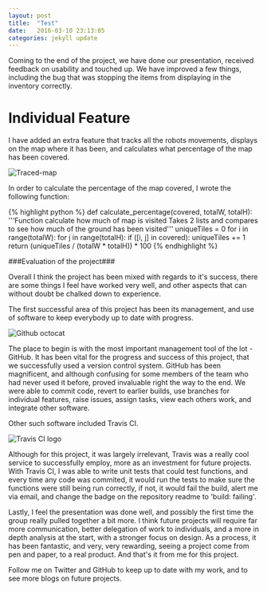 ```yaml
---
layout: post
title:  "Test"
date:   2016-03-10 23:13:05
categories: jekyll update
---
```


Coming to the end of the project, we have done our presentation, received
feedback on usability and touched up. We have improved a few things, including
the bug that was stopping the items from displaying in the inventory correctly.

# Individual Feature

I have added an extra feature that tracks all the robots movements, displays on
the map where it has been, and calculates what percentage of the map has been
covered.

![Traced-map](http://i.imgur.com/cxH6P2q.png)

In order to calculate the percentage of the map covered, I wrote the following
function:

{% highlight python %}
def calculate_percentage(covered, totalW, totalH):
    '''Function calculate how much of map is visited
    Takes 2 lists and compares to see how much of the ground has been visited'''
    uniqueTiles = 0
    for i in range(totalW):
        for j in range(totalH):
            if ([i, j] in covered):
                uniqueTiles += 1
    return (uniqueTiles / (totalW * totalH)) * 100
{% endhighlight %}

###Evaluation of the project###

Overall I think the project has been mixed with regards to it's success, there
are some things I feel have worked very well, and other aspects that can without
doubt be chalked down to experience. 

The first successful area of this project has been its management, and use of
software to keep everybody up to date with progress.

![Github octocat](http://quickfixes.github.io/just-gittin-started/img/octocat.png)

The place to begin is with the most important management tool of the lot - GitHub.
It has been vital for the progress and success of this project, that we successfully 
used a version control system. GitHub has been magnificent, and although confusing for
some members of the team who had never used it before, proved invaluable right the way
to the end. We were able to commit code, revert to earlier builds, use branches for individual
features, raise issues, assign tasks, view each others work, and integrate other software.

Other such software included Travis CI.

![Travis CI logo](https://workablehr.s3.amazonaws.com/uploads/account/logo/11901/large_Mascot-fullcolor-png.png)

Although for this project, it was largely irrelevant, Travis was a really cool
service to successfully employ, more as an investment for future projects. With
Travis CI, I was able to write unit tests that could test functions, and every
time any code was commited, it would run the tests to make sure the functions
were still being run correctly, if not, it would fail the build, alert me via
email, and change the badge on the repository readme to 'build: failing'.

Lastly, I feel the presentation was done well, and possibly the first time the
group really pulled together a bit more. I think future projects will require
far more communication, better delegation of work to individuals, and a more in
depth analysis at the start, with a stronger focus on design. As a process, it
has been fantastic, and very, very rewarding, seeing a project come from pen and
paper, to a real product. And that's it from me for this project.

Follow me on Twitter and GitHub to keep up to date with my work, and to see more
blogs on future projects.



[jekyll]:      http://jekyllrb.com
[jekyll-gh]:   https://github.com/jekyll/jekyll
[jekyll-help]: https://github.com/jekyll/jekyll-help
